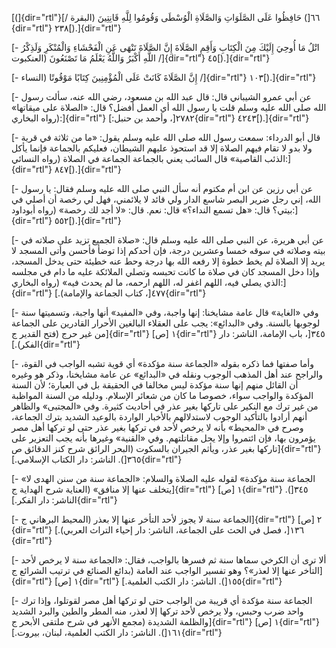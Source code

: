 [(]{dir="rtl"}٦٦[) حَافِظُوا عَلَى الصَّلَوَاتِ وَالصَّلَاةِ الْوُسْطَى وَقُومُوا لِلَّهِ قَانِتِينَ
(البقرة /]{dir="rtl"} ٢٣٨[).]{dir="rtl"}

[- اتْلُ مَا أُوحِيَ إِلَيْكَ مِنَ الْكِتَابِ وَأَقِمِ الصَّلَاةَ إِنَّ الصَّلَاةَ تَنْهَى عَنِ الْفَحْشَاءِ
وَالْمُنْكَرِ وَلَذِكْرُ اللَّهِ أَكْبَرُ وَاللَّهُ يَعْلَمُ مَا تَصْنَعُونَ (العنكبوت /]{dir="rtl"}
٤٥[).]{dir="rtl"}

[- إِنَّ الصَّلَاةَ كَانَتْ عَلَى الْمُؤْمِنِينَ كِتَابًا مَوْقُوتًا (النساء /]{dir="rtl"}
١٠٣[).]{dir="rtl"}

[- عن أبي عمرو الشيباني قال: قال عبد الله بن مسعود، رضي الله عنه، سألت
رسول الله صلى الله عليه وسلم قلت يا رسول الله أي العمل أفضل؟ قال:
«الصلاة على ميقاتها» (رواه البخاري:]{dir="rtl"} ٢٧٨٢[، وأحمد بن
حنبل:]{dir="rtl"} ٤٢٤٣[).]{dir="rtl"}

[- قال أبو الدرداء: سمعت رسول الله صلى الله عليه وسلم يقول: «ما من ثلاثة
في قرية ولا بدو لا تقام فيهم الصلاة إلا قد استحوذ عليهم الشيطان، فعليكم
بالجماعة فإنما يأكل الذئب القاصية» قال السائب يعني بالجماعة الجماعة في
الصلاة (رواه النسائي:]{dir="rtl"} ٨٤٧[).]{dir="rtl"}

[- عن أبي رزين عن ابن أم مكتوم أنه سأل النبي صلى الله عليه وسلم فقال: يا
رسول الله، إني رجل ضرير البصر شاسع الدار ولي قائد لا يلائمني، فهل لي
رخصة أن أصلي في بيتي؟ قال: «هل تسمع النداء؟» قال: نعم. قال: «لا أجد لك
رخصة» (رواه أبوداود:]{dir="rtl"} ٥٥٢[).]{dir="rtl"}

[- عن أبي هريرة، عن النبي صلى الله عليه وسلم قال: «صلاة الجميع تزيد على
صلاته في بيته وصلاته في سوقه خمسا وعشرين درجة، فإن أحدكم إذا توضأ فأحسن
وأتى المسجد لا يريد إلا الصلاة لم يخط خطوة إلا رفعه الله بها درجة وحط
عنه خطيئة حتى يدخل المسجد، وإذا دخل المسجد كان في صلاة ما كانت تحبسه
وتصلي الملائكة عليه ما دام في مجلسه الذي يصلي فيه، اللهم اغفر له، اللهم
ارحمه، ما لم يحدث فيه» (رواه البخاري:]{dir="rtl"} ٤٧٧[، كتاب الجماعة
والإمامة).]{dir="rtl"}

[- وفي «الغاية» قال عامة مشايخنا: إنها واجبة، وفي «المفيد» أنها واجبة،
وتسميتها سنة لوجوبها بالسنة. وفي «البدائع»: يجب على العقلاء البالغين
الأحرار القادرين على الجماعة من غير حرج (فتح القدير ج]{dir="rtl"} ١
[ص]{dir="rtl"} ٣٤٥[، باب الإمامة، الناشر: دار الفكر).]{dir="rtl"}

[- وأما صفتها فما ذكره بقوله «الجماعة سنة مؤكدة» أي قوية تشبه الواجب في
القوة، والراجح عند أهل المذهب الوجوب ونقله في «البدائع» عن عامة مشايخنا،
وذكر هو وغيره أن القائل منهم إنها سنة مؤكدة ليس مخالفا في الحقيقة بل في
العبارة؛ لأن السنة المؤكدة والواجب سواء، خصوصا ما كان من شعائر الإسلام.
ودليله من السنة المواظبة من غير ترك مع النكير على تاركها بغير عذر في
أحاديث كثيرة. وفي «المجتبى» والظاهر أنهم أرادوا بالتأكيد الوجوب
لاستدلالهم بالأخبار الواردة بالوعيد الشديد بترك الجماعة، وصرح في
«المحيط» بأنه لا يرخص لأحد في تركها بغير عذر حتى لو تركها أهل مصر يؤمرون
بها، فإن ائتمروا وإلا يحل مقاتلتهم. وفي «القنية» وغيرها بأنه يجب التعزير
على تاركها بغير عذر، ويأثم الجيران بالسكوت (البحر الرائق شرح كنز الدقائق
ص]{dir="rtl"} ٣٦٥[). الناشر: دار الكتاب الإسلامي.]{dir="rtl"}

[- «الجماعة سنة مؤكدة» لقوله عليه الصلاة والسلام: «الجماعة سنة من سنن
الهدى لا يتخلف عنها إلا منافق» (العناية شرح الهداية ج]{dir="rtl"} ١
[ص]{dir="rtl"} ٣٤٥[). الناشر: دار الفكر.]{dir="rtl"}

[- الجماعة سنة لا يجوز لأحد التأخر عنها إلا بعذر (المحيط البرهاني
ج]{dir="rtl"} ٢ [ص]{dir="rtl"} ١٣٦[، فصل في الحث على الجماعة، الناشر:
دار إحياء التراث العربي).]{dir="rtl"}

[- ألا ترى أن الكرخي سماها سنة ثم فسرها بالواجب، فقال: «الجماعة سنة لا
يرخص لأحد التأخر عنها إلا لعذر»؟ وهو تفسير الواجب عند العامة (بدائع
الصنائع في ترتيب الشرائع ج]{dir="rtl"} ١ [ص]{dir="rtl"} ١٥٥[). الناشر:
دار الكتب العلمية.]{dir="rtl"}

[- الجماعة سنة مؤكدة أي قريبة من الواجب حتى لو تركها أهل مصر لقوتلوا،
وإذا ترك واحد ضرب وحبس، ولا يرخص لأحد تركها إلا لعذر، منه المطر والطين
والبرد الشديد والظلمة الشديدة (مجمع الأنهر في شرح ملتقى الأبحر
ج]{dir="rtl"} ١ [ص]{dir="rtl"} ١٦١[). الناشر: دار الكتب العلمية، لبنان،
بيروت.]{dir="rtl"}
